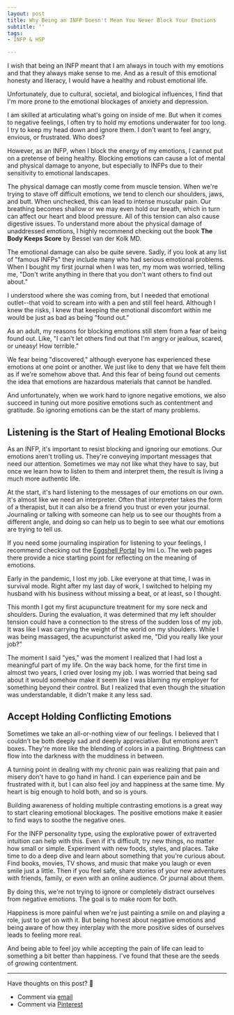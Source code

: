 ```yaml
---
layout: post
title: Why Being an INFP Doesn't Mean You Never Block Your Emotions
subtitle: ''
tags:
- INFP & HSP

---
```

I wish that being an INFP meant that I am always in touch with my emotions and that they always make sense to me. And as a result of this emotional honesty and literacy, I would have a healthy and robust emotional life.

Unfortunately, due to cultural, societal, and biological influences, I find that I'm more prone to the emotional blockages of anxiety and depression.

I am skilled at articulating what's going on inside of me. But when it comes to negative feelings, I often try to hold my emotions underwater for too long. I try to keep my head down and ignore them. I don't want to feel angry, envious, or frustrated. Who does?

However, as an INFP, when I block the energy of my emotions, I cannot put on a pretense of being healthy. Blocking emotions can cause a lot of mental and physical damage to anyone, but especially to INFPs due to their sensitivity to emotional landscapes.

The physical damage can mostly come from muscle tension. When we're trying to stave off difficult emotions, we tend to clench our shoulders, jaws, and butt. When unchecked, this can lead to intense muscular pain. Our breathing becomes shallow or we may even hold our breath, which in turn can affect our heart and blood pressure. All of this tension can also cause digestive issues. To understand more about the physical damage of unaddressed emotions, I highly recommend checking out the book **The Body Keeps Score** by Bessel van der Kolk MD.

The emotional damage can also be quite severe. Sadly, if you look at any list of "famous INFPs" they include many who had serious emotional problems. When I bought my first journal when I was ten,  my mom was worried, telling me, "Don't write anything in there that you don't want others to find out about."

I understood where she was coming from, but I needed that emotional outlet--that void to scream into with a pen and still feel heard. Although I knew the risks, I knew that keeping the emotional discomfort within me would be just as bad as being "found out."

As an adult, my reasons for blocking emotions still stem from a fear of being found out. Like, "I can't let others find out that I'm angry or jealous, scared, or uneasy! How terrible."

We fear being "discovered," although everyone has experienced these emotions at one point or another. We just like to deny that we have felt them as if we're somehow above that.  And this fear of being found out cements the idea that emotions are hazardous materials that cannot be handled.

And unfortunately, when we work hard to ignore negative emotions, we also succeed in tuning out more positive emotions such as contentment and gratitude. So ignoring emotions can be the start of many problems.

## Listening is the Start of Healing Emotional Blocks

As an INFP, it's important to resist blocking and ignoring our emotions. Our emotions aren't trolling us. They're conveying important messages that need our attention. Sometimes we may not like what they have to say, but once we learn how to listen to them and interpret them, the result is living a much more authentic life.

At the start, it's hard listening to the messages of our emotions on our own. It's almost like we need an interpreter.  Often that interpreter takes the form of a therapist, but it can also be a friend you trust or even your journal. Journaling or talking with someone can help us to see our thoughts from a different angle, and doing so can help us to begin to see what our emotions are trying to tell us.

If you need some journaling inspiration for listening to your feelings, I recommend checking out the [Eggshell Portal](https://eggshellportal.squarespace.com/) by Imi Lo. The web pages there provide a nice starting point for reflecting on the meaning of emotions.

Early in the pandemic, I lost my job. Like everyone at that time, I was in survival mode. Right after my last day of work, I switched to helping my husband with his business without missing a beat, or at least, so I thought.

This month I got my first acupuncture treatment for my sore neck and shoulders. During the evaluation, it was determined that my left shoulder tension could have a connection to the stress of the sudden loss of my job. It was like I was carrying the weight of the world on my shoulders. While I was being massaged, the acupuncturist asked me, "Did you really like your job?”

The moment I said "yes," was the moment I realized that I had lost a meaningful part of my life. On the way back home, for the first time in almost two years, I cried over losing my job. I was worried that being sad about it would somehow make it seem like I was blaming my employer for something beyond their control. But I realized that even though the situation was understandable, it didn't make it any less sad.

## Accept Holding Conflicting Emotions

Sometimes we take an all-or-nothing view of our feelings. I believed that I couldn't be both deeply sad and deeply appreciative. But emotions aren't boxes. They're more like the blending of colors in a painting. Brightness can flow into the darkness with the muddiness in between.

A turning point in dealing with my chronic pain was realizing that pain and misery don't have to go hand in hand. I can experience pain and be frustrated with it, but I can also feel joy and happiness at the same time. My heart is big enough to hold both, and so is yours.

Building awareness of holding multiple contrasting emotions is a great way to start clearing emotional blockages. The positive emotions make it easier to find ways to soothe the negative ones.

For the INFP personality type, using the explorative power of extraverted intuition can help with this. Even if it's difficult, try new things, no matter how small or simple. Experiment with new foods, styles, and places. Take time to do a deep dive and learn about something that you're curious about. Find books, movies, TV shows, and music that make you laugh or even smile just a little. Then if you feel safe, share stories of your new adventures with friends, family, or even with an online audience. Or journal about them.

By doing this, we're not trying to ignore or completely distract ourselves from negative emotions. The goal is to make room for both.

Happiness is more painful when we're just painting a smile on and playing a role, just to get on with it. But being honest about negative emotions and being aware of how they interplay with the more positive sides of ourselves leads to feeling more real.

And being able to feel joy while accepting the pain of life can lead to something a bit better than happiness. I've found that these are the seeds of growing contentment.

***

Have thoughts on this post? 🤔

* Comment via [email](https://arcadiapage.com/talk/)
* Comment via [Pinterest](https://www.pinterest.com/pin/339107046953210139/)